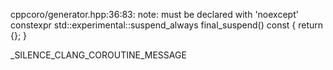 
cppcoro/generator.hpp:36:83: note: must be declared with 'noexcept'
	constexpr std::experimental::suspend_always final_suspend() const { return {}; }

_SILENCE_CLANG_COROUTINE_MESSAGE
